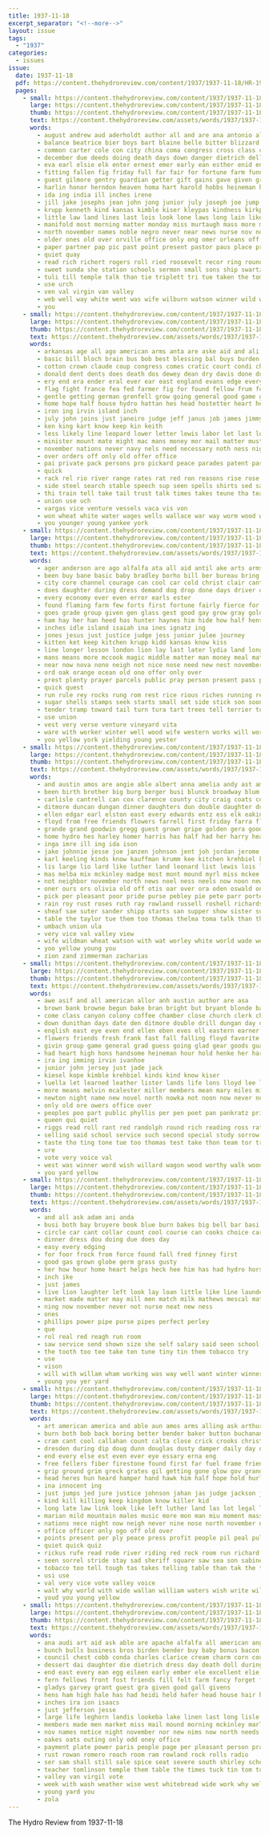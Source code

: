 ```yaml
---
title: 1937-11-18
excerpt_separator: "<!--more-->"
layout: issue
tags:
  - "1937"
categories:
  - issues
issue:
  date: 1937-11-18
  pdf: https://content.thehydroreview.com/content/1937/1937-11-18/HR-1937-11-18.pdf
  pages:
    - small: https://content.thehydroreview.com/content/1937/1937-11-18/small/HR-1937-11-18-01.jpg
      large: https://content.thehydroreview.com/content/1937/1937-11-18/large/HR-1937-11-18-01.jpg
      thumb: https://content.thehydroreview.com/content/1937/1937-11-18/thumbnails/HR-1937-11-18-01.jpg
      text: https://content.thehydroreview.com/assets/words/1937/1937-11-18/HR-1937-11-18-01.txt
      words:
        - august andrew aud aderholdt author all and are ana antonio alva alfred anthony ask amy able angel arthur artist alphonse age aerts ally albuquerque aid ago
        - balance beatrice bier boys bart blaine belle bitter blizzard bob bore buy bonus body beasley bassler born bounds bronson business below bert begun begin both brow burns boucher bales bonte better ben bound beth back ber betty been bickell but began break birden bons bill best brother brink brought brothers barer bryant big box
        - common carter cole con city china coma congress cross class cattle curtis carol chitwood clerk colony clinton christine callas caraway custer carl cong chaplain call comment caddo christian canute carlyle cause chapel cordell close cox cash college cima cold chen change church chant condi chair come cost crown childre cast cotton came chet care county
        - december due deeds doing death days down danger dietrich della delilah daughters deal dunne darius director deming devilliers doctor day does dinner dies damp date daughter der dun duncan dise dust during deacon
        - eva earl elsie elk enter ernest emer early ean esther enid eney ethel etta evangelist eimer edmond every enterprise everest ever
        - fitting fallen fig friday full far fair for fortune farm funny floyd fine from few fare francis fee flowers felt free felton fae faithful frail first fountain ford flood found fill fail friends friend frost farewell fell fred frank fiscal farmer
        - guest gilmore gentry guardian getter gift gains gave given grew goods guard geary goes game goodson green gregory gins gray gibbs gram grief grieve gripe gordon gin ghost getting greeson good gerry
        - harlin honor herndon heaven homa hart harold hobbs heineman health hake hour horn heide hopes henke hard harlow holy hush held head heads hugo hinton had husband hydro handsome huge heres hugh her home has hail holiday henkes hoffman herschel house him henry how high hoos hope heart human
        - ida ing india ill inches irene
        - jill jake josephs jean john jong junior july joseph joe jump jack jennie january jehn
        - krupp kenneth kind kansas kimble kiser kleypas kindness kirkpatrick kirby kidd kline kada
        - little law land lines last lois look lone laws long lain likely lust letha lis love lay lou lown lucian lal loss lena loring large levi lord lowell later lady life langdon louis left line less living lucky labonte lloyd
        - manifold most morning matter monday miss murtaugh mass more mildred mexico moment merchan much many marlene masoner martha marion murphy marshall march made maia mean members may miller mater milton majors men manner man miles money mile maid mis mercy
        - north november names noble negro never near news nurse nov noe nine nims norma ness nest newton not nicely new necessary night name now
        - older ones old over orville office only ong omer orleans off ollie
        - paper partner pap pic past point present pastor paus place priscilla president per people pro pay prior picking prudence pall pha poon purcell public person private peer part post parkins persons page plain
        - quiet quay
        - read rich richert rogers roll ried roosevelt recor ring round roy rain room rose renew rene robertson reading ridenour red richard run rest rotton reno rozell reed rey rates randolph rate rode ree rise real rathbun
        - sweet sunda she station schools sermon small sons ship swartzendruber stutzman snow soon save summer school steady shall seen salter seats say sharp steele sides service spring study shown shipp states skaggs state sullivan sing storm sunday session see seat sleep starring shake severe special sung space sang sale sake second stange stream shivers six susan stuff said smith store season shirley scott self speaker severance south short santa story sister scale schoo subject san sears show sylvia saturday staple spine switzer sayre son
        - tuli till temple talk than tie triplett tri tue taken the tom tyler tor them tone thomas tirador tees town thi tures trust tindel team tucker times thee takes tax then too texas ting ten
        - use urch
        - ven val virgin van valley
        - web well way white went was wife wilburn watson winner wild whit wilkins west wit wig worl will whitley wark winter world worth with wish work won weatherford wes william wil week winfield while weeks wood weather williams wilson wun wide washita wind word
        - you
    - small: https://content.thehydroreview.com/content/1937/1937-11-18/small/HR-1937-11-18-02.jpg
      large: https://content.thehydroreview.com/content/1937/1937-11-18/large/HR-1937-11-18-02.jpg
      thumb: https://content.thehydroreview.com/content/1937/1937-11-18/thumbnails/HR-1937-11-18-02.jpg
      text: https://content.thehydroreview.com/assets/words/1937/1937-11-18/HR-1937-11-18-02.txt
      words:
        - arkansas age all ago american arms anta are aske aid and ali alana able america agri
        - basic bill bloch brain bus bob best blessing bal buys burden buy balls boone bile base burn big been balance bury bis bias but britain bound ber bayer baldwin bring blood bands brazil boy boots back better body berlin block black business
        - cotton crown claude coup congress comes cratic court condi china come current city chronic con charles corn camp contin cording cobb cock credit charm creek car can chan cost cross came cannon care course call cardi cause chance camps chief
        - donald dent dents does death dos dewey dean dry davis done duty day dose dul days dors deeds daughter depa down during deal destiny demand
        - ery end era ender eral ever ear east england evans edge every else even
        - flag fight france fea fed farmer fig for found fellow frum fore far front fund favor fields full from fan friends face failing falls ference fine figures free fail field fives force farm first few foster flood
        - gentle getting german grenfell grow going general good game graham gov guns glory grand group glass gen govern ground germany gold given
        - home hope half house hydro hattan hes head hostetter heart heard had heed hen him hurts has honor hook heads hour human hand hands har hails helps how haney her haldane
        - iron ing irvin island inch
        - july john joins just janeiro judge jeff janus job james jimmy january
        - ken king kart know keep kin keith
        - less likely line leopard lower letter lewis labor let last lot leaders long lie larger later light lore living lies large level look like
        - minister mount mate might mac mans money mor mail matter must millstone macdonald members matters mander market much morgan manila more morning men mise many merica main man monica most made may mercy
        - november nations never navy nels need necessary noth ness night name nine new now not neck nation news north neighbor newer note
        - over orders off only old offer office
        - pai private pack persons pro pickard peace parades patent past pire present perkins poli pound pee pass policy prime ports power people per part pay prince pier price prise payment president profit pain pages plan pomp pil
        - quick
        - rack rel rio river range rates rat red ron reasons rise rose relation radio roper roosevelt race real rent roose record ramsay run ready rome rice
        - side steel search stable speech sup seen spells shirts sed sat sit six slow saw sion south sing shall sleep stanley signs spring son still shoulders scotch spin strength slaughter southern stock states seem ship second say severe sance show sur staring stand sweet sketch sons she strife store swanson stay speak service scale seems sinai story state see seed street said stands simile
        - thi train tell take tail trust talk times takes teune tha teach the thing threats them tape timbers texas too than ture tall toward toy tures then tax try
        - union use uch
        - vargas vice venture vessels vaca vis von
        - won wheat white water wages wells wallace war way worm wood wheel worlds while wake went wind warning work wash well wilfred with western want was weight worst week will washington world wage
        - you younger young yankee york
    - small: https://content.thehydroreview.com/content/1937/1937-11-18/small/HR-1937-11-18-03.jpg
      large: https://content.thehydroreview.com/content/1937/1937-11-18/large/HR-1937-11-18-03.jpg
      thumb: https://content.thehydroreview.com/content/1937/1937-11-18/thumbnails/HR-1937-11-18-03.jpg
      text: https://content.thehydroreview.com/assets/words/1937/1937-11-18/HR-1937-11-18-03.txt
      words:
        - ager anderson are ago alfalfa ata all aid antil ake arts arms age alas and american
        - been buy bane basic baby bradley borho bill ber bureau bring back bryngelson brood better butter but brings best brother boys bottles bene burst bang bottle buck bag buys brought boy
        - city core channel courage can cool car cold christ clair cant crochet companion certain cates cake christians chest cutting chester cor coins clear college cay chance came common con chie comet chap corn cough churches cen chain come cope cal change content church cabin christian cotton captain cream circle
        - does daughter during dress demand dog drop done days driver down double door danger doctor dai diamond deeds
        - every economy ever even error earls ester
        - found flaming farm few forts first fortune fairly fierce for face front fam fox fame fire french floor favorite from frisco fine frank firm frederick flood fig faithful faith fun farmer far fellow free finger
        - goes grade group given gen glass gest good gay grow gray gold gent green ging gone
        - ham hay her han heed has hunter haynes him hide how half hens health house head haste harold hol heal hearing hefty har had husk habit hamlet harvest hen hydro high hoard home
        - inches idle island isaiah ina ines ignatz ing
        - jones jesus just justice judge jess junior julee journey
        - kitten ket keep kitchen krupp kidd kansas know kiss
        - line longer lesson london lion lay last later lydia land longfellow lincoln lord little large like long love life lum leaf living learn lands lower lemon loosen look ler lade larger left links learned less lords let
        - mans means more mccook magic middle matter man money meal mature moment magazine master min milk meme meals might must mace mar much may method made mean mason moss miss mex many men most mas
        - near now nova nono neigh not nice nose need new nest november north neering nores name
        - ord oak orange ocean old ono offer only over
        - prest plenty prayer parcels public pray person present pass plate people pro pounds pure poet pay pick path per pleasant piano plain point pauls place pare peel paul parker pride plake peace pheasant
        - quick quest
        - run rule rey rocks rung rom rest rice rious riches running rec road roads rather remedies rose roll rich round range reveal reasons role romance
        - sugar shells stamps seek starts small set side stick son soon second sole smart sales see stout silence spice stand such stress street story smaller supply states sch said saal senior sea south strong send stay song season short stones shown speech surplus sewing string secret stone study sac sense sat search sing seems selves spoon sheets scranton sad state ship shall seat sir scale shaft special sturdy seed summer stall simmer say sowers
        - tender tramp toward tail turn tura tart trees tell terrier topic tho toy tury the tenny thing ture too take takes tha ton turns ting them treasure tune thousand title than timber treas
        - use union
        - vest very verse venture vineyard vita
        - ware with worker winter well wood wife western works will work wind wise white ways weather weary was war why write want words word worthy went while william warning woody week woods water wheat way wate whit
        - you yellow york yielding young yester
    - small: https://content.thehydroreview.com/content/1937/1937-11-18/small/HR-1937-11-18-04.jpg
      large: https://content.thehydroreview.com/content/1937/1937-11-18/large/HR-1937-11-18-04.jpg
      thumb: https://content.thehydroreview.com/content/1937/1937-11-18/thumbnails/HR-1937-11-18-04.jpg
      text: https://content.thehydroreview.com/assets/words/1937/1937-11-18/HR-1937-11-18-04.txt
      words:
        - and austin amos are angie able albert anna amelia andy ast american aud art antonio all ago ary alvin aul arita age
        - been birth brother big burg berger busi blunck broadway blum brought ben bartgis best bethel bennie bryan bager began bright betty bok bank better bobby bear
        - carlisle cantrell can cox clarence county city craig coats collier charles came clair citizen creek christmas cedar carry china carl collar clyde cash cartwright custer clinton cast change crissman come coy cousin caddo canute
        - ditmore duncan dungan dinner daughters dun double daughter due darlene dan dunithan doing daugherty dunnington dewey dear dalke davis david dress day dir detweiler dainty dick during dooley dable
        - ellen edgar earl elston east every edwards entz ess elk eakins ernest egg edmond end eve
        - floyd from free friends flowers farrell first friday farra flower forget feast fannie fine freda frank fred frederick fam fort francis fay fellows for folks
        - grande grand goodwin gregg guest grown gripe golden gera good glen glass ghering goose george grain greggs
        - home hydro hes harley homer harris has half had her harry hea hopewell hafer henry hon hard house happy hope health holiday hennessey hoss helen highland howard hurry horn hume hinton hamilton hart herndon him
        - inga imre ill ing ida ison
        - jake johnnie jesse joe janzen johnson jent joh jordan jerome jones justice jean junior jess jack johnny john johnston just johns
        - karl keeling kinds know kauffman krumm kee kitchen krehbiel kimble kidd kober keller koma
        - lis large lio lard like luther land leonard list lewis lois lowe lovely late lone lydia lee last look lacer len lorance les lite legion lena leona laws
        - mas melba mix mckinley madge most mont mound myrl miss mckee maude marguerite mis marry max mond morning moore mash might miller much mcalester monday mary made meal man matter murphy mil masoner minor marie more march mae many
        - not neighbor november north news noel ness neels now noon new nice nell nannie near night ner never need ned
        - oner ours ors olivia old off otis oar over ora oden oswald only office otto
        - pick per pleasant poor pride purse pebley pie pete parr porter perfect post pink president past paul people parks park payne plenty plan pray proud press pat pitzer potter
        - rain roy rust roses ruth ray rowland russell roshell richardson rowan ring ralph rita richard reber route rio rogers robert ross rachel
        - sheaf sae suter sander shipp starts san supper show sister suits smith strong seed see south simons sun special switzer search sill suit speaks second sanders sale simpson sick send sheffer son steel silver schantz speaker she shanks such sylvester sunday saturday short star say seach small school skaggs sons said sell salad sharry sparks
        - table the taylor tue them too thomas thelma toma talk than theron turk tew tor townsend texas tomlinson tailor triplett town till tan tucker thiessen
        - umbach union ula
        - very vice val valley view
        - wife wildman wheat watson with wat worley white world wade week willie weather wear went weatherford words welborn winners winter wal williams work will want waters west was while warde willard walter warkentin
        - yoo yellow young you
        - zion zand zimmerman zacharias
    - small: https://content.thehydroreview.com/content/1937/1937-11-18/small/HR-1937-11-18-05.jpg
      large: https://content.thehydroreview.com/content/1937/1937-11-18/large/HR-1937-11-18-05.jpg
      thumb: https://content.thehydroreview.com/content/1937/1937-11-18/thumbnails/HR-1937-11-18-05.jpg
      text: https://content.thehydroreview.com/assets/words/1937/1937-11-18/HR-1937-11-18-05.txt
      words:
        - awe asif and all american allor anh austin author are asa
        - brown bank browne begun bake bran bright but bryant blonde ball bach business bald begin bridgeport box brua boys boy bills been big brindle basket bee body bean beasley beatrice born
        - come class canyon colony coffee chamber close church clerk christmas cake crissman cry cheer clack cox cellars chor comer carry corn chose curls car change calendar cedar chief con carver call chance cast count cattle carl credit can carruth city company chair chism clinton
        - down dunithan days date den ditmore double drill dungan day daughters daughter din dorothy death
        - english east eye even end ellen eben eves ell eastern earner eld elisabeth
        - flowers friends fresh frank fast fall falling floyd favorite fawn farm fairly first frances fruit friday famous freshman for
        - givin group game general grad guess going glad gear goods guard gone games given good grade grieves george grain
        - had heart high hons handsome heineman hour hold henke her harness hun hes home head hydro harold hinton held house hair has honorable hardware harlin henry
        - ira ing imming irvin ivanhoe
        - junior john jersey just jade jack
        - kiesel kope kimble krehbiel kinds kind know kiser
        - luella let learned leather lister lands life lons lloyd lee last lunch lose lera lola leonard lit legion lodge list
        - more means melvin mcalester miller members mean mary miles mile made moter most many mara mill might man miss monday min much mention morning meadows
        - newton night name new novel north nowka not noon now never november
        - only old ore owers office over
        - peoples poo part public phyllis per pen poet pan pankratz price president paper proper plas pro past pai police pies
        - queen qui quiet
        - riggs read roll rant red randolph round rich reading ross rate roof run rust rex range regular
        - selling said school service such second special study sorrow south surgeon session standard sister seen sell station sled smooth sunday sear student stead she spies scott short saving star sale song sir six season see stockton sink still score smith
        - taste tho ting tone tue too thomas test take thon team tor trailer tea thi than the tell till them tongue ton tee trip top
        - ure
        - vote very voice val
        - west was winner word wish willard wagon wood worthy walk woods wife work well white winning week williams while web will worlds weatherford winter words wolter wells walling weather with willingham walter william weeks wait wade
        - you yard yellow
    - small: https://content.thehydroreview.com/content/1937/1937-11-18/small/HR-1937-11-18-06.jpg
      large: https://content.thehydroreview.com/content/1937/1937-11-18/large/HR-1937-11-18-06.jpg
      thumb: https://content.thehydroreview.com/content/1937/1937-11-18/thumbnails/HR-1937-11-18-06.jpg
      text: https://content.thehydroreview.com/assets/words/1937/1937-11-18/HR-1937-11-18-06.txt
      words:
        - and all ask adam ani anda
        - busi both bay bruyere book blue burn bakes big bell bar basi boy bara but burley bills breath barbara better
        - circle car cant collar count cool course can cooks choice carry
        - dinner dress dou doing due does day
        - easy every edging
        - for foor frock from force found fall fred finney first
        - good gas grown globe germ grass gusty
        - her how hour home heart helps heck hee him has had hydro horse house hes
        - inch ike
        - just james
        - live lion laughter left look lay loan little like line launder lady
        - market made matter may mill men match milk mathews mescal matier mai mara man millar
        - ning now november never not nurse neat new ness
        - ones
        - phillips power pipe purse pipes perfect perley
        - que
        - rol real red reagh run room
        - saw service send shown size she self salary said seen school see sans sie sweet sewing sal slow spring
        - the tooth too tee take ten tune tiny tin them tobacco try
        - use
        - vison
        - will with willam wham working was way well want winter winner wink watt wish wife
        - young you yer yard
    - small: https://content.thehydroreview.com/content/1937/1937-11-18/small/HR-1937-11-18-07.jpg
      large: https://content.thehydroreview.com/content/1937/1937-11-18/large/HR-1937-11-18-07.jpg
      thumb: https://content.thehydroreview.com/content/1937/1937-11-18/thumbnails/HR-1937-11-18-07.jpg
      text: https://content.thehydroreview.com/assets/words/1937/1937-11-18/HR-1937-11-18-07.txt
      words:
        - art american america and able aun amos arms alling ask arthur areas area argue are all alan arroyo
        - burn both bob back boring better bender baker button buchanan business been billy burns body blue brawley best burbank boat boss benders beat brain bureau bar but bail big
        - cram cant cool callahan count calta close crick crooks christian cal cleveland company case cord chinery cowboy call care creek check corl church cords clear corner chair car clarence came county court certain china calendar class come
        - dresden during dip doug dunn douglas dusty damper daily day deane dec door dow die done dence down demand
        - end every else est even ever eye essary erna eng
        - free fellers fiber firestone found first far fuel frame friends fresh flagg from fallen fire files farms facto furnace farm front famous few face flash for fon french feller
        - grip ground grim greck grates gil getting gone glow gov grand glance grover gave gan gun given greed gould gath grew guess
        - head heres hun heard hamper hand hawk him half hope hold hurley hole hands had hon high hove heal hae hydro hus hams home how halliday henry house hint has horse horn her
        - ina innocent ing
        - just jumps jed jure justice johnson jahan jas judge jackson jefferson joseph
        - kind kill killing keep kingdom know killer kid
        - long late law link look like left luther land las lot legal leaks longest let little less light live life line lily lie lake ley last leat
        - marian mild mountain males music more mon man miu moment mass means mont mens manner maker market many men mighty michi much must musca monday ming march miss major mus may match miles morning most mail mile made
        - nations nece night now neigh never nine nose north november new neo narrow not
        - office officer only ogo off old over
        - points present per ply peace press profit people pil peal pull pick place pro post peo pulling pearl part parcel plant posse proce pinto prom power pos plants president
        - quiet quick quiz
        - rickus rufe read rode river riding red rock room run richard real roof rance register route
        - seen sorrel stride stay sad sheriff square saw sea son sabine seems space straight sings service smile sues sit states score sing singer sack sap side street ship sions sary shows scope sung short sullivan sault small shoger seem still supply say speak sam soprano steel steve shake sense struck station shafer seat sides she strain smoke said strength sur smaller storm sat see soon sober shells sir sher swing song sale store signal size speake self stains search
        - tobacco too tell tough tas takes telling table than tak the town trail troy taken try ten take talk ton tine times thing tall then tongue tune them turn tick
        - usi use
        - val very vice vote valley voice
        - walt why world with wide wallan william waters wish write will walk words wheat worth weather won wil way work writer wie while wheatland water woodrow wooden walls wilson win wheel want wagon was well went wheeler wait
        - youd you young yellow
    - small: https://content.thehydroreview.com/content/1937/1937-11-18/small/HR-1937-11-18-08.jpg
      large: https://content.thehydroreview.com/content/1937/1937-11-18/large/HR-1937-11-18-08.jpg
      thumb: https://content.thehydroreview.com/content/1937/1937-11-18/thumbnails/HR-1937-11-18-08.jpg
      text: https://content.thehydroreview.com/assets/words/1937/1937-11-18/HR-1937-11-18-08.txt
      words:
        - ana audi art aid ask able are apache alfalfa all american angel and ameri
        - bunch bulls business bros birden bender buy baby bonus bacon been boots better beans both bound boone ber begin blow banner below beaver bandy brooks blacks belew bennett bag box
        - council chest cobb conda charles clarice cream charm corn county christ credit cesar come choice cogar cases court carton caddo carnegie cee coats cold cost can city cal church cyril cedar comes
        - dessert dai daughter die dietrich dress day death doll during dark doyle done
        - end east every ean egg eileen early ember ele excellent elie
        - fern fellows front fost friends fill felt farm fancy forget for frank friday few from
        - gladys garvey grant guest gra given good gall givens
        - hens ham high hale has had heidi held hafer head house hair him hand home hoyt heard hydro hop her habe herndon hall henke heres harry
        - inches ira ion isaacs
        - just jefferson jesse
        - large life leghorn landis lookeba lake linen last long lisle legion lace lee ley lucky loss look light lone
        - members made men market miss mail mound morning mckinley marlene must may man male money monday meal
        - nov names notice night november nor new nims now north needs nething never not
        - oakes oats outing only odd oney office
        - payment plate power paris people page per pleasant person prayer pillow pair pray pretty pork patient pure pose phair pie phyllis pastor present
        - rust rowan romero roach room ram rowland rock rolls radio
        - ser sam shall still sale spice seat severe south shirley school sickles spring she sunday silk smith stitch short sho said son save spangler santa see style socks saturday supper such soon state
        - teacher tomlinson temple them table the times tuck tin tom town tisdell thurs
        - valley van virgil vote
        - week with wash weather wise west whitebread wide work why wells wah was weathers weatherford waters wool water weeks will wilkerson won willow
        - young yard you
        - zola
---
```


The Hydro Review from 1937-11-18

<!--more-->

